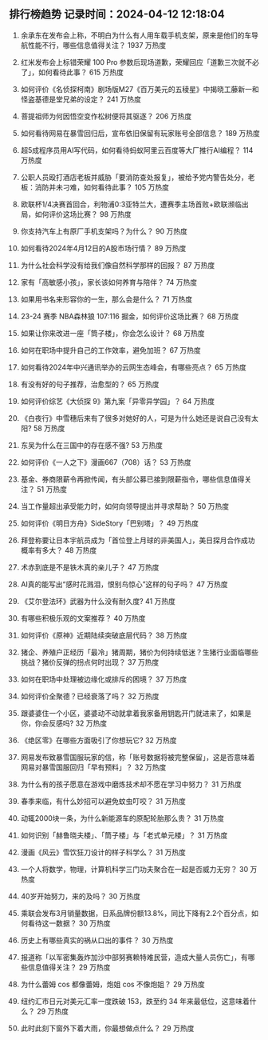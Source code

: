 
## 排行榜趋势 记录时间：2024-04-12 12:18:04
  
  1. 余承东在发布会上称，不明白为什么有人用车载手机支架，原来是他们的车导航性能不行，哪些信息值得关注？ 1937 万热度
    
  2. 红米发布会上标错荣耀 100 Pro 参数后现场道歉，荣耀回应「道歉三次就不必了」，如何看待此事？ 615 万热度
    
  3. 如何评价《名侦探柯南》剧场版M27《百万美元的五稜星》中揭晓工藤新一和怪盗基德是堂兄弟的设定？ 241 万热度
    
  4. 菩提祖师为何因悟空变作松树便将其驱逐？ 206 万热度
    
  5. 如何看待网易在暴雪回归后，宣布依旧保留有玩家账号全部信息？ 189 万热度
    
  6. 超5成程序员用AI写代码，如何看待蚂蚁阿里云百度等大厂推行AI编程？ 114 万热度
    
  7. 公职人员殴打酒店老板并威胁「要消防查处报复」，被给予党内警告处分，老板：消防并未刁难，如何看待此事？ 105 万热度
    
  8. 欧联杯1/4决赛首回合，利物浦0:3亚特兰大，遭赛季主场首败+欧联濒临出局，如何评价这场比赛？ 98 万热度
    
  9. 你支持汽车上有原厂手机支架吗？为什么？ 90 万热度
    
  10. 如何看待2024年4月12日的A股市场行情？ 89 万热度
    
  11. 为什么社会科学没有给我们像自然科学那样的回报？ 87 万热度
    
  12. 家有「高敏感小孩」，家长该如何养育与陪伴？ 74 万热度
    
  13. 如果用书名来形容你的一生，那么会是什么？ 71 万热度
    
  14. 23-24 赛季 NBA森林狼 107:116 掘金，如何评价这场比赛？ 68 万热度
    
  15. 如果让你来改进一座「筒子楼」，你会怎么设计？ 68 万热度
    
  16. 如何在职场中提升自己的工作效率，避免加班？ 67 万热度
    
  17. 如何看待2024年中兴通讯举办的云网生态峰会，有哪些亮点？ 65 万热度
    
  18. 有没有好的句子推荐，治愈型的？ 65 万热度
    
  19. 如何评价综艺《大侦探 9》第九案「异零异学园」？ 64 万热度
    
  20. 《白夜行》中雪穗后来有了很多对她好的人，可是为什么她还是说自己没有太阳? 58 万热度
    
  21. 东吴为什么在三国中的存在感不强? 53 万热度
    
  22. 如何评价《一人之下》漫画667（708）话？ 53 万热度
    
  23. 基金、券商限薪令再掀传闻，有头部公募已接到限薪指令，哪些信息值得关注？ 51 万热度
    
  24. 当工作量超出承受能力时，如何向领导提出并寻求帮助？ 50 万热度
    
  25. 如何评价《明日方舟》SideStory「巴别塔」？ 49 万热度
    
  26. 拜登称要让日本宇航员成为「首位登上月球的非美国人」，美日探月合作成功概率有多大？ 48 万热度
    
  27. 术赤到底是不是铁木真的亲儿子？ 47 万热度
    
  28. AI真的能写出“感时花溅泪，恨别鸟惊心”这样的句子吗？ 47 万热度
    
  29. 《艾尔登法环》武器为什么没有耐久度? 41 万热度
    
  30. 有哪些积极乐观的文案推荐？ 40 万热度
    
  31. 如何评价《原神》近期陆续突破底层代码？ 38 万热度
    
  32. 猪企、养殖户正经历「最冷」猪周期，猪价为何持续低迷？生猪行业面临哪些挑战？猪价反弹的拐点何时出现？ 37 万热度
    
  33. 如何在职场中处理被边缘化或排斥的困境？ 37 万热度
    
  34. 如何评价全聚德？已经衰落了吗？ 32 万热度
    
  35. 跟婆婆住一个小区，婆婆动不动就拿着我家备用钥匙开门就进来了，如果是你，你会反感吗? 32 万热度
    
  36. 《绝区零》在哪些方面吸引了你想玩它? 32 万热度
    
  37. 网易发布致暴雪国服玩家的信，称「账号数据将被完整保留」，这是否意味着网易对暴雪国服回归「早有预料」？ 32 万热度
    
  38. 为什么有的孩子愿意在游戏中磨炼技术却不愿在学习中努力？ 31 万热度
    
  39. 春季来临，有什么妙招可以避免蚊虫叮咬？ 31 万热度
    
  40. 动辄2000块一条，为什么新能源车的原配轮胎那么贵？ 31 万热度
    
  41. 如何识别「赫鲁晓夫楼」、「筒子楼」与「老式单元楼」？ 31 万热度
    
  42. 漫画《风云》雪饮狂刀设计的样子科学么？ 31 万热度
    
  43. 一个人将数学，物理，计算机科学三门功夫聚合在一起是否威力无穷？ 30 万热度
    
  44. 40岁开始努力，来的及吗？ 30 万热度
    
  45. 乘联会发布3月销量数据，日系品牌份额13.8%，同比下降有2.2个百分点，如何看待这一数据？ 30 万热度
    
  46. 历史上有哪些真实的祸从口出的事件？ 30 万热度
    
  47. 报道称「以军密集轰炸加沙中部努赛赖特难民营，造成大量人员伤亡」，有哪些信息值得关注？ 29 万热度
    
  48. 为什么蕾姆 cos 都像蕾姆，炮姐 cos 不像炮姐？ 29 万热度
    
  49. 纽约汇市日元对美元汇率一度跌破 153，跌至约 34 年来最低位，这意味着什么？ 29 万热度
    
  50. 此时此刻下窗外下着大雨，你最想做点什么？ 29 万热度
    